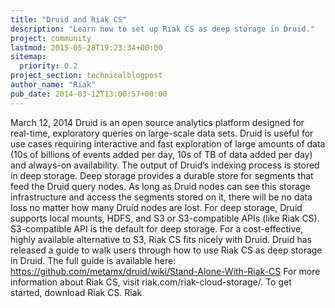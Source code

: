 ```yaml
---
title: "Druid and Riak CS"
description: "Learn how to set up Riak CS as deep storage in Druid."
project: community
lastmod: 2015-05-28T19:23:34+00:00
sitemap:
  priority: 0.2
project_section: technicalblogpost
author_name: "Riak"
pub_date: 2014-03-12T13:00:57+00:00
---
```

March 12, 2014
Druid is an open source analytics platform designed for real-time, exploratory queries on large-scale data sets. Druid is useful for use cases requiring interactive and fast exploration of large amounts of data (10s of billions of events added per day, 10s of TB of data added per day) and always-on availability.
The output of Druid’s indexing process is stored in deep storage. Deep storage provides a durable store for segments that feed the Druid query nodes. As long as Druid nodes can see this storage infrastructure and access the segments stored on it, there will be no data loss no matter how many Druid nodes are lost. For deep storage, Druid supports local mounts, HDFS, and S3 or S3-compatible APIs (like Riak CS). S3-compatible API is the default for deep storage.
For a cost-effective, highly available alternative to S3, Riak CS fits nicely with Druid. Druid has released a guide to walk users through how to use Riak CS as deep storage in Druid. The full guide is available here: https://github.com/metamx/druid/wiki/Stand-Alone-With-Riak-CS
For more information about Riak CS, visit riak.com/riak-cloud-storage/. To get started, download Riak CS.
Riak
